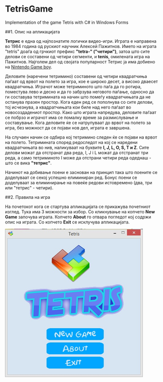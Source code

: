 ﻿TetrisGame
===================

Implementation of the game Tetris with C# in Windows Forms




##1. Опис на апликацијата

**Тетрис** е една од најпознатите логички видео-игри. Играта е направена во 1984 година од рускиот научник Алексей Пажитнов. Името на играта "tetris" доаѓа од грчкиот префикс **"tetra-" ("четири")**, затоа што сите делови се составени од четири сегменти, и **tenis**, омилената игра на Пажитнов. Најголем дел од својата популарност Тетрис ја има добиено на [Nintendo Game boy](https://en.wikipedia.org/wiki/Game_Boy).

Деловите (наречени тетримино) составени од четири квадратчиња паѓаат од врвот на полето за игра, кое е широко десет, а високо дваесет квадратчиња. Играчот може тетриминото што паѓа да го ротира, поместува лево и десно и да го забрзува неговото паѓање, односно да ги составува тетримината на начин што помеѓу квадратчињата да не останува празен простор. 
Кога еден ред се пополнува со сите делови, тој исчезнува, а квадратчињата кои биле над него паѓаат во новосоздадениот простор. 
Како што играта напредува, деловите паѓаат се побрзо и играчот има се помалку време за размислување и составување. Кога деловите ќе се натрупуваат до врвот на полето за игра, без можност да се појави нов дел, играта е завршена.


На случаен начин се одбира кој тетримино следен ќе се појави на врвот на полето. Тетримината според редоследот на кој се наредени квадратчињата во нив, наликуваат на буквите **I, J, L, O, S, T и Z**. Сите делови можат да отстранат два реда, I, J i L можат да отстранат три реда, а само тетриминото I може да отстрани четири реда одеднаш - што се вика **"тетрис"**. 

Начинот на добивање поени е заснован на принцип така што поените се доделуваат се секој успешно елиминиран ред. Бонус поени се доделуваат за елиминирање на повеќе редови истовремено (два, три или "тетрис" - четири).

##2. Правила на игра

На почетокот кога се стартува апликацијата се прикажува почетниот изглед. Тука има 3 можности за избор. Со кликнување на копчето **New Game** започува играта. Копчето **About** го отвара погледот кој содржи опис на играта. Со копчето **Exit** се исклучува апликацијата.

![Почетен изглед на апликацијата](Images/InitialView.jpg)